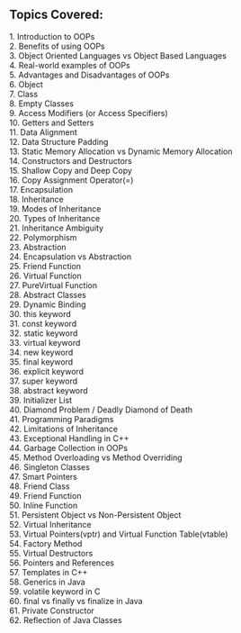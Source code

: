 <h2>Topics Covered:</h2>
1. Introduction to OOPs<br/>
2. Benefits of using OOPs<br/>
3. Object Oriented Languages vs Object Based Languages<br/>
4. Real-world examples of OOPs<br/>
5. Advantages and Disadvantages of OOPs<br/>
6. Object<br/>
7. Class<br/>
8. Empty Classes<br/>
9. Access Modifiers (or Access Specifiers)<br/>
10. Getters and Setters<br/>
11. Data Alignment<br/>
12. Data Structure Padding<br/>
13. Static Memory Allocation vs Dynamic Memory Allocation<br/>
14. Constructors and Destructors<br/>
15. Shallow Copy and Deep Copy<br/>
16. Copy Assignment Operator(=)<br/>
17. Encapsulation<br/>
18. Inheritance<br/>
19. Modes of Inheritance<br/>
20. Types of Inheritance<br/>
21. Inheritance Ambiguity<br/>
22. Polymorphism<br/>
23. Abstraction<br/>
24. Encapsulation vs Abstraction<br/>
25. Friend Function<br/>
26. Virtual Function<br/>
27. PureVirtual Function<br/>
28. Abstract Classes<br/>
29. Dynamic Binding<br/>
30. this keyword<br/>
31. const keyword<br/>
32. static keyword<br/>
33. virtual keyword<br/>
34. new keyword<br/>
35. final keyword<br/>
36. explicit keyword<br/>
37. super keyword<br/>
38. abstract keyword<br/>
39. Initializer List<br/>
40. Diamond Problem / Deadly Diamond of Death<br/>
41. Programming Paradigms<br/>
42. Limitations of Inheritance<br/>
43. Exceptional Handling in C++<br/>
44. Garbage Collection in OOPs<br/>
45. Method Overloading vs Method Overriding<br/>
46. Singleton Classes<br/>
47. Smart Pointers<br/>
48. Friend Class<br/>
49. Friend Function<br/>
50. Inline Function<br/>
51. Persistent Object vs Non-Persistent Object<br/>
52. Virtual Inheritance<br/>
53. Virtual Pointers(vptr) and Virtual Function Table(vtable)<br/>
54. Factory Method<br/>
55. Virtual Destructors<br/>
56. Pointers and References<br/>
57. Templates in C++<br/>
58. Generics in Java<br/>
59. volatile keyword in C<br/>
60. final vs finally vs finalize in Java<br/>
61. Private Constructor<br/>
62. Reflection of Java Classes<br/>